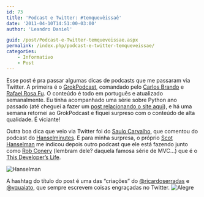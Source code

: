 ```yaml
---
id: 73
title: 'Podcast e Twitter: #temquevêissaê'
date: '2011-04-10T14:51:00-03:00'
author: 'Leandro Daniel'

guid: /post/Podcast-e-Twitter-temqueveissae.aspx
permalink: /index.php/podcast-e-twitter-temqueveissae/
categories:
    - Informativo
    - Post
---
```


Esse post é pra passar algumas dicas de podcasts que me passaram via Twitter. A primeira é o [GrokPodcast](http://grokpodcast.com/), comandado pelo [Carlos Brando](http://twitter.com/carlosbrando) e [Rafael Rosa Fu](http://twitter.com/rafaelrosafu). O conteúdo é todo em português e atualizado semanalmente. Eu tinha acompanhado uma série sobre Python ano passado (até cheguei a fazer um [post relacionando o site aqui](http://www.leandrodaniel.com/post/Origem-do-termo-Spam)), e há uma semana retornei ao GrokPodcast e fiquei surpreso com o conteúdo de alta qualidade. É viciante!

Outra boa dica que veio via Twitter foi do [Saulo Carvalho](http://www.twitter.com/personalsaulo), que comentou do podcast do [Hanselminutes](http://www.hanselminutes.com/). E para minha surpresa, o próprio [Scot Hanselman](http://www.hanselman.com/blog/) me indicou depois outro podcast que ele está fazendo junto como [Rob Conery](http://blog.wekeroad.com/) (lembram dele? daquela famosa série de MVC…) que é o [This Developer’s Life](http://www.thisdeveloperslife.com/).

![Hanselman](http://leandrodaniel.com/pics/Hanselman_1.jpg "Hanselman")

A hashtag do título do post é uma das “criações” do [@ricardoserradas](http://twitter.com/ricardoserradas) e [@vquaiato](http://twitter.com/vquaiato), que sempre escrevem coisas engraçadas no Twitter. ![Alegre](http://leandrodaniel.com/pics/wlEmoticon-smile_3.png)
